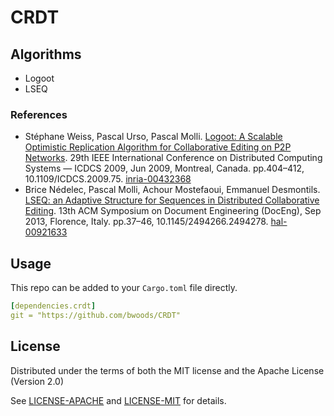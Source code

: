 # CRDT





## Algorithms

-   Logoot
-   LSEQ



### References

-   Stéphane Weiss, Pascal Urso, Pascal Molli. [Logoot: A Scalable Optimistic Replication Algorithm for Collaborative Editing on P2P Networks](papers/Logoot,%20A%20Scalable%20Optimistic%20Replication%20Algorithm%20for%20Collaborative%20Editing%20on%20P2P%20Networks.pdf). 29th IEEE International Conference on Distributed Computing Systems — ICDCS 2009, Jun 2009, Montreal, Canada. pp.404–412, 10.1109/ICDCS.2009.75. [inria-00432368](https://inria.hal.science/inria-00432368)
-   Brice Nédelec, Pascal Molli, Achour Mostefaoui, Emmanuel Desmontils. [LSEQ: an Adaptive Structure for Sequences in Distributed Collaborative Editing](papers/LSEQ,%20an%20Adaptive%20Structure%20for%20Sequences%20in%20Distributed%20Collaborative%20Editing.pdf). 13th ACM Symposium on Document Engineering (DocEng), Sep 2013, Florence, Italy. pp.37–46, 10.1145/2494266.2494278. [hal-00921633](https://hal.science/hal-00921633)



## Usage

This repo can be added to your `Cargo.toml` file directly.

```yaml
[dependencies.crdt]
git = "https://github.com/bwoods/CRDT"
```



## License

Distributed under the terms of both the MIT license and the Apache License (Version 2.0)

See [LICENSE-APACHE](LICENSE-APACHE.md) and [LICENSE-MIT](LICENSE-MIT.md) for details.



